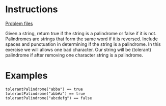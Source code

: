 # Instructions
[Problem files](.)

Given a string, return true if the string is a palindrome or false if it is not.  Palindromes are strings that form the same word if it is
reversed. Include spaces and punctuation in determining if the string is a palindrome. In this exercise we will allows one bad character.
Our string will be (tolerant) palindrome if after removing one character string is a palindrome.


# Examples
```
tolerantPalindrome("abba") == true
tolerantPalindrome("abb#a") == true
tolerantPalindrome("abcdefg") == false

```


